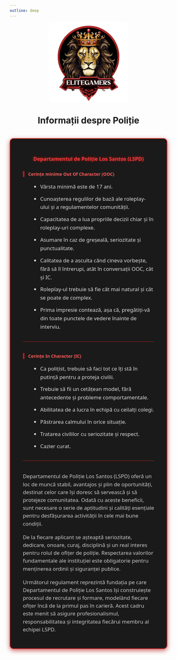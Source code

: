 ```yaml
---
outline: deep
---
```


<img src="../public/elitegamers.png" alt="pozaRegulament" width="256" height="256" style="display: block; margin: 0px auto; border-radius: 1%; border-radius: 5%;">


<div align="center">

# Informații despre Poliție

</div>

<style>
  .politie-container {
    max-width: 900px;
    margin: 40px auto;
    background-color: #1a1a1a; /* negru închis */
    border: 2.5px solid #b71c1c; /* roșu intens */
    border-radius: 12px;
    padding: 30px 40px;
    color: #eee;
    font-family: 'Segoe UI', Tahoma, Geneva, Verdana, sans-serif;
    box-shadow: 0 5px 15px rgba(183, 28, 28, 0.7);
  }
  .politie-container h3 {
    color: #ff3d3d; /* roșu aprins */
    font-weight: 700;
    text-align: center;
    margin-bottom: 28px;
    text-shadow: 0 0 8px #b71c1c;
  }
  .politie-section {
    margin-bottom: 36px;
    padding-bottom: 16px;
    border-bottom: 1.5px solid #b71c1c;
  }
  .politie-section:last-child {
    border-bottom: none;
    margin-bottom: 0;
    padding-bottom: 0;
  }
  .politie-section h4 {
    color: #ff5c5c;
    font-weight: 600;
    margin-bottom: 18px;
    border-left: 5px solid #b71c1c;
    padding-left: 12px;
  }
  .politie-section ul {
    margin-left: 1.6em;
    line-height: 1.6;
    font-size: 1.05rem;
    color: #ddd;
  }
  .politie-section ul li {
    margin-bottom: 12px;
  }
  .politie-section p {
    font-size: 1.05rem;
    margin-bottom: 18px;
    line-height: 1.5;
    color: #ccc;
  }
  .politie-note {
    font-style: italic;
    color: #ff7f7f;
    margin-top: 12px;
  }
</style>

<div class="politie-container">

### Departamentul de Poliție Los Santos (LSPD)

<div class="politie-section">

#### Cerințe minime Out Of Character (OOC)

<ul>
  <li>Vârsta minimă este de 17 ani.</li>
  <li>Cunoașterea regulilor de bază ale roleplay-ului și a regulamentelor comunității.</li>
  <li>Capacitatea de a lua propriile decizii chiar și în roleplay-uri complexe.</li>
  <li>Asumare în caz de greșeală, seriozitate și punctualitate.</li>
  <li>Calitatea de a asculta când cineva vorbește, fără să îl întrerupi, atât în conversații OOC, cât și IC.</li>
  <li>Roleplay-ul trebuie să fie cât mai natural și cât se poate de complex.</li>
  <li>Prima impresie contează, așa că, pregătiți-vă din toate punctele de vedere înainte de interviu.</li>
</ul>

</div>

<div class="politie-section">

#### Cerințe In Character (IC)

<ul>
  <li>Ca polițist, trebuie să faci tot ce îți stă în putință pentru a proteja civilii.</li>
  <li>Trebuie să fii un cetățean model, fără antecedente și probleme comportamentale.</li>
  <li>Abilitatea de a lucra în echipă cu ceilalți colegi.</li>
  <li>Păstrarea calmului în orice situație.</li>
  <li>Tratarea civililor cu seriozitate și respect.</li>
  <li>Cazier curat.</li>
</ul>

</div>

<div class="politie-section">

Departamentul de Poliție Los Santos (LSPD) oferă un loc de muncă stabil, avantajos și plin de oportunități, destinat celor care își doresc să servească și să protejeze comunitatea. Odată cu aceste beneficii, sunt necesare o serie de aptitudini și calități esențiale pentru desfășurarea activității în cele mai bune condiții.

<p>De la fiecare aplicant se așteaptă seriozitate, dedicare, onoare, curaj, disciplină și un real interes pentru rolul de ofițer de poliție. Respectarea valorilor fundamentale ale instituției este obligatorie pentru menținerea ordinii și siguranței publice.</p>

<p>Următorul regulament reprezintă fundația pe care Departamentul de Poliție Los Santos își construiește procesul de recrutare și formare, modelând fiecare ofițer încă de la primul pas în carieră. Acest cadru este menit să asigure profesionalismul, responsabilitatea și integritatea fiecărui membru al echipei LSPD.</p>

</div>

</div>
